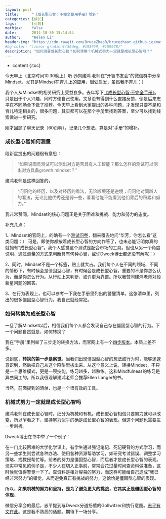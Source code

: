 ```yaml
---
layout: post
title:      "《成长型心智：不完全使用手册》增补"
categories: [成长]
tags:       [心智]
mathjax:    false
date:       2014-10-30 15:14:54
author:     "Helen Li"
header-img: "https://cdn.rawgit.com/BruceZhaoR/brucezhaor.github.io/master/img/post/..."
#bg-color: "linear-gradient(56deg, #155799, #159978)"
description: "如何测量成长型心智？如何转换？机械式努力一定就是成长型心智吗？"
---
```


* content
{:toc}

今天早上（北京时间10.30晚上）听 @刘建鸿 老师在“开智书友会”的微信群中分享Mindset，尤其是Mindset在育儿上的应用，很受启发，虽然我不育儿：）

我个人从Mindset的相关研究上受益良多。去年写下[《成长型心智·不完全手册》](http://helenys.li/2013/11/29/Mindset/)，只是出于个人兴趣，同时方便自己使用。文章没有得到什么直接反馈，倒是后来志平在不同场合下做了推荐。今天早上看到大家提出的各种问题，才发现只要不是和育儿特定相关的，很多问题，其实都可以在那个手册里找到答案，至少可以找到线索做进一步研究。

刚才回顾了聊天记录（60页啊），记录几个想法，算是对“手册”的增补。

### 成长型心智如何测量
段新星提出的问题很有意思：

> “如果说图灵测试可以测出对方是否具有人工智能？那么怎样的测试可以测出对方具备growth mindset？”

建鸿老师是这样回答的，

> “问问他的经历，以及对经历的看法，无论顺境还是逆境；问问他对同龄人的看法，无论比他优秀还是弱一些，看看他能不能看到他们背后的积累和努力。”

我非常赞同，Mindset的核心问题正是关于困难和挑战、能力和努力的态度。

补充几点：

1、Mindset的官网上，的确有一个[测试问卷](http://mindsetonline.com/testyourmindset/step1.php)，翻来覆去地问“华芳，你怎么看”这类问题：） 可是，即使你都按着成长型心智的方向作答了，也未必能证明你真的就拥有“成长型心智”。我个人感觉这个测试是配合市场的工具。但也从另一个角度说明，通过测量的方式来判断具有何种心智，或许Dweck博士都还没有解呢：）

2、同时，Mindset不是一个标签，贴上就大吉。我们每个人在不同的领域、不同的情形下，有时候会是僵固型心智，有时候会是成长型心智。重要的不是你怎么认为，而是你怎么行为。从行动上来判断，或许更为靠谱。所以我赞同建鸿老师对段新星问题的回答。

3、在行为表现上，也可以参考一下我在手册里列出的警醒清单。这张清单里，列出的很多僵固型心智行为，我自己就经常犯。

### 如何转换为成长型心智

一旦了解Mindset以后，相信我们每个人都会发现自己存在僵固型心智的行为。下一个问题自然就是，如何转换？

我在“手册”里列举了三步走的转换方法，而官网上有一个[四步版本](http://mindsetonline.com/changeyourmindset/firststeps/index.html)。本质上差不多。

说到底，**转换的第一步是察觉**。当我们出现僵固型心智的想法或行为时，能够迅速意识到，然后把自己从这个陷阱里拔出来。从这个意义上说，转换Mindset，不只是一个思维模式，更是一项技能，练习越多，越熟练。这和Mindfulness的练习是异曲同工的。所以我很理解建鸿老师会推荐Ellen Langer的书。

当然，前面提到的清单，也是一个很有效的工具。

### 机械式努力一定就是成长型心智吗

建鸿老师在成长型心智时，细分为机械和有机。成长型心智相信只要努力就可以改变，所以乍看之下，坚持努力似乎的确是成长型心智的表现。但这个问题也需要进一步剖析。

Dweck博士在书中举了一个例子：

在一门比较困难的大学化学课上，有学生通过强记笔记、死记硬背的方式学习，而另一些学生则尝试各种办法、使用各种资源帮助学习，如研究考试错误、调整学习策略、找教授帮忙等。前者的努力是僵固型心智，而后者才是成长型心智的表现。现实中常见的例子是，不少人在切入正事前，常常会花过量时间查资料做准备，这时候就值得警觉一下了。查资料是相对容易的努力，而这样可能给自己造成“我已经非常努力”的错觉，从而避免真正有挑战的努力，这恰恰是僵固型心智的表现。

所以，**如果机械的努力和坚持，是为了避免更大的挑战，它其实正是僵固型心智的体现**。

微信分享会的最后，志平提到与Dweck分道扬镳的Gollwitzer和执行意图。[志平有文在此](http://www.yangzhiping.com/psy/implementation-intentions.html)。这是我不熟悉的话题。期待下一场分享。



